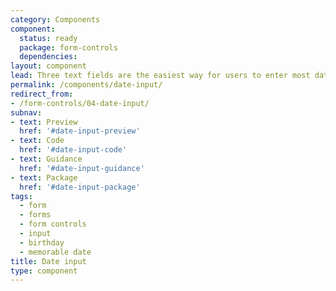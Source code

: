 ```yaml
---
category: Components
component:
  status: ready
  package: form-controls
  dependencies:
layout: component
lead: Three text fields are the easiest way for users to enter most dates.
permalink: /components/date-input/
redirect_from:
- /form-controls/04-date-input/
subnav:
- text: Preview
  href: '#date-input-preview'
- text: Code
  href: '#date-input-code'
- text: Guidance
  href: '#date-input-guidance'
- text: Package
  href: '#date-input-package'
tags:
  - form
  - forms
  - form controls
  - input
  - birthday
  - memorable date
title: Date input
type: component
---
```

